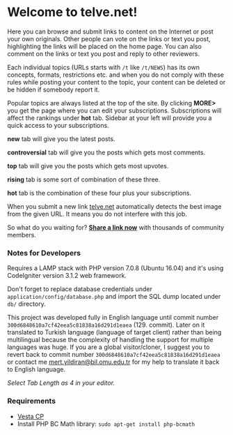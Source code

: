 # Welcome to telve.net!

Here you can browse and submit links to content on the Internet or post your own originals. Other people can vote on the links or text you post, highlighting the links will be placed on the home page. You can also comment on the links or text you post and reply to other reviewers.

Each individual topics (URLs starts with `/t` like `/t/NEWS`) has its own concepts, formats, restrictions etc. and when you do not comply with these rules while posting your content to the topic, your content can be deleted or be hidden if somebody report it.

Popular topics are always listed at the top of the site. By clicking **MORE>** you get the page where you can edit your subscriptions. Subscriptions will affect the rankings under **hot** tab. Sidebar at your left will provide you a quick access to your subscriptions.

**new** tab will give you the latest posts.

**controversial** tab will give you the posts which gets most comments.

**top** tab will give you the posts which gets most upvotes.

**rising** tab is some sort of combination of these three.

**hot** tab is the combination of these four plus your subscriptions.

When you submit a new link [telve.net](http://telve.net) automatically detects the best image from the given URL. It means you do not interfere with this job.

So what do you waiting for? **[Share a link now](http://telve.net/submit)** with thousands of community members.

### Notes for Developers

Requires a LAMP stack with PHP version 7.0.8 (Ubuntu 16.04) and it's using CodeIgniter version 3.1.2 web framework.

Don't forget to replace database credentials under `application/config/database.php` and import the SQL dump located under `db/` directory.

This project was developed fully in English language until commit number `300d6848610a7cf42eea5c81838a16d291d1eaea` (129. commit). Later on it translated to Turkish language (language of target client) rather than being multilingual because the complexity of handling the support for multiple languages was huge. If you are a global visitor/cloner, I suggest you to revert back to commit number `300d6848610a7cf42eea5c81838a16d291d1eaea` or contact me mert.yildiran@bil.omu.edu.tr for my help to translate it back to English language.

*Select Tab Length as 4 in your editor.*

### Requirements

* [Vesta CP](https://vestacp.com/#install)
* Install PHP BC Math library: `sudo apt-get install php-bcmath`
